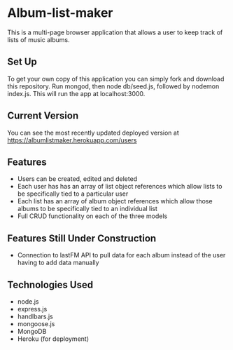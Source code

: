 # Album-list-maker
This is a multi-page browser application that allows a user to keep track of lists of music albums.

## Set Up
To get your own copy of this application you can simply fork and download this repository. Run mongod, then node db/seed.js, followed by nodemon index.js. This will run the app at localhost:3000.


## Current Version
You can see the most recently updated deployed version at https://albumlistmaker.herokuapp.com/users

## Features
* Users can be created, edited and deleted
* Each user has has an array of list object references which allow lists to be specifically tied to a particular user
* Each list has an array of album object references which allow those albums to be specifically tied to an individual list
* Full CRUD functionality on each of the three models

## Features Still Under Construction
* Connection to lastFM API to pull data for each album instead of the user having to add data manually

## Technologies Used
* node.js
* express.js
* handlbars.js
* mongoose.js
* MongoDB
* Heroku (for deployment)

